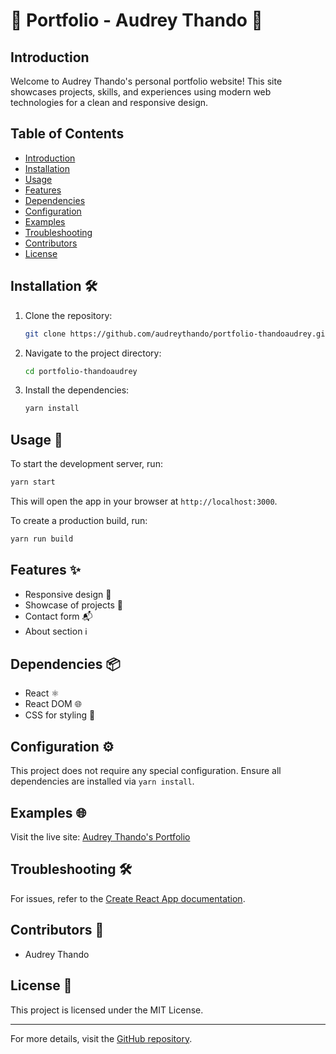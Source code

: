 
# 🌟 Portfolio - Audrey Thando 🌟

## Introduction
Welcome to Audrey Thando's personal portfolio website! This site showcases projects, skills, and experiences using modern web technologies for a clean and responsive design.

## Table of Contents
- [Introduction](#introduction)
- [Installation](#installation)
- [Usage](#usage)
- [Features](#features)
- [Dependencies](#dependencies)
- [Configuration](#configuration)
- [Examples](#examples)
- [Troubleshooting](#troubleshooting)
- [Contributors](#contributors)
- [License](#license)

## Installation 🛠️
1. Clone the repository:
    ```bash
    git clone https://github.com/audreythando/portfolio-thandoaudrey.git
    ```
2. Navigate to the project directory:
    ```bash
    cd portfolio-thandoaudrey
    ```
3. Install the dependencies:
    ```bash
    yarn install
    ```

## Usage 🚀
To start the development server, run:
```bash
yarn start
```
This will open the app in your browser at `http://localhost:3000`.

To create a production build, run:
```bash
yarn run build
```

## Features ✨
- Responsive design 📱
- Showcase of projects 📂
- Contact form 📬
- About section ℹ️

## Dependencies 📦
- React ⚛️
- React DOM 🌐
- CSS for styling 🎨

## Configuration ⚙️
This project does not require any special configuration. Ensure all dependencies are installed via `yarn install`.

## Examples 🌐
Visit the live site: [Audrey Thando's Portfolio](https://portfolio-thandoaudrey.vercel.app/)

## Troubleshooting 🛠️
For issues, refer to the [Create React App documentation](https://facebook.github.io/create-react-app/docs/troubleshooting#npm-run-build-fails-to-minify).

## Contributors 👥
- Audrey Thando

## License 📄
This project is licensed under the MIT License.

---

For more details, visit the [GitHub repository](https://github.com/audreythando/portfolio-thandoaudrey).
